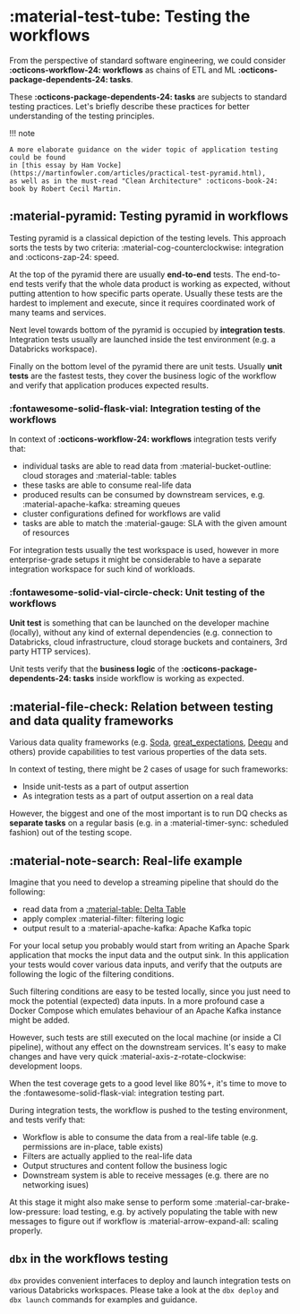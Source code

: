 # :material-test-tube: Testing the workflows

From the perspective of standard software engineering, we could consider **:octicons-workflow-24: workflows** as
chains of ETL and ML **:octicons-package-dependents-24: tasks**.

These **:octicons-package-dependents-24: tasks** are subjects to standard testing practices.
Let's briefly describe these practices for better understanding of the testing principles.

!!! note

    A more elaborate guidance on the wider topic of application testing could be found
    in [this essay by Ham Vocke](https://martinfowler.com/articles/practical-test-pyramid.html),
    as well as in the must-read "Clean Architecture" :octicons-book-24: book by Robert Cecil Martin.

## :material-pyramid: Testing pyramid in workflows

Testing pyramid is a classical depiction of the testing levels.
This approach sorts the tests by two criteria: :material-cog-counterclockwise: integration and :octicons-zap-24: speed.

At the top of the pyramid there are usually **end-to-end** tests. The end-to-end tests verify that
the whole data product is working as expected, without putting attention to how specific parts operate.
Usually these tests are the hardest to implement and execute, since it requires coordinated work of many teams and services.

Next level towards bottom of the pyramid is occupied by **integration tests**.
Integration tests usually are launched inside the test environment (e.g. a Databricks workspace).

Finally on the bottom level of the pyramid there are unit tests. Usually **unit tests** are the fastest tests,
they cover the business logic of the workflow and verify that application produces expected results.

### :fontawesome-solid-flask-vial: Integration testing of the workflows

In context of **:octicons-workflow-24: workflows** integration tests verify that:

- individual tasks are able to read data from :material-bucket-outline: cloud storages and :material-table: tables
- these tasks are able to consume real-life data
- produced results can be consumed by downstream services, e.g. :material-apache-kafka: streaming queues
- cluster configurations defined for workflows are valid
- tasks are able to match the :material-gauge: SLA with the given amount of resources

For integration tests usually the test workspace is used, however in more enterprise-grade setups it might be
considerable to have a separate integration workspace for such kind of workloads.

### :fontawesome-solid-vial-circle-check: Unit testing of the workflows

**Unit test** is something that can be launched on the developer machine (locally),
without any kind of external dependencies
(e.g. connection to Databricks, cloud infrastructure, cloud storage buckets and containers, 3rd party HTTP services).

Unit tests verify that the **business logic** of the **:octicons-package-dependents-24: tasks** inside workflow is
working as expected.

## :material-file-check: Relation between testing and data quality frameworks

Various data quality frameworks (e.g. [Soda](https://github.com/sodadata/soda-core), [great_expectations](https://greatexpectations.io/), [Deequ](https://github.com/awslabs/deequ) and others)
provide capabilities to test various properties of the data sets.

In context of testing, there might be 2 cases of usage for such frameworks:

* Inside unit-tests as a part of output assertion
* As integration tests as a part of output assertion on a real data

However, the biggest and one of the most important is to run DQ checks as **separate tasks** on a regular basis (e.g. in a :material-timer-sync: scheduled fashion) out of the testing scope.

## :material-note-search: Real-life example

Imagine that you need to develop a streaming pipeline that should do the following:

- read data from a [:material-table: Delta Table](https://www.databricks.com/product/delta-lake-on-databricks)
- apply complex :material-filter: filtering logic
- output result to a :material-apache-kafka: Apache Kafka topic

For your local setup you probably would start from writing an Apache Spark application that mocks the input data and the
output sink. In this application your tests would cover various data inputs, and verify that the outputs are following
the logic of the filtering conditions.

Such filtering conditions are easy to be tested locally, since you just need to mock the potential (expected) data
inputs. In a more profound case a Docker Compose which emulates behaviour of an Apache Kafka instance might be added.

However, such tests are still executed on the local machine (or inside a CI pipeline), without any effect on the
downstream services. It's easy to make changes and have very quick :material-axis-z-rotate-clockwise: development loops.

When the test coverage gets to a good level like 80%+, it's time to move
to the :fontawesome-solid-flask-vial: integration testing part.

During integration tests, the workflow is pushed to the testing environment, and tests verify that:

- Workflow is able to consume the data from a real-life table (e.g. permissions are in-place, table exists)
- Filters are actually applied to the real-life data
- Output structures and content follow the business logic
- Downstream system is able to receive messages (e.g. there are no networking isues)

At this stage it might also make sense to perform some :material-car-brake-low-pressure: load testing, e.g. by actively
populating the table with new messages to figure out if workflow is :material-arrow-expand-all: scaling properly.

## `dbx` in the workflows testing

`dbx` provides convenient interfaces to deploy and launch integration tests on various Databricks workspaces.
Please take a look at the `dbx deploy` and `dbx launch` commands for examples and guidance.
